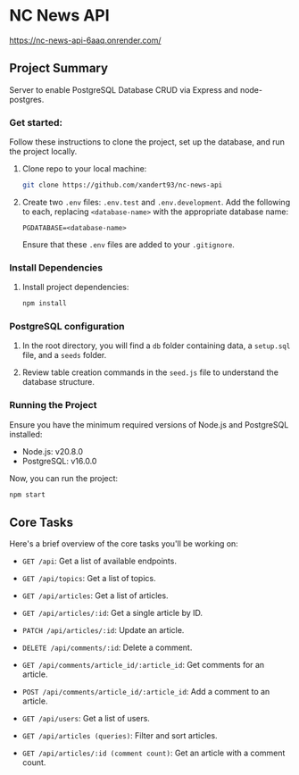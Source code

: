 # NC News API

https://nc-news-api-6aaq.onrender.com/

## Project Summary

Server to enable PostgreSQL Database CRUD via Express and node-postgres.

### Get started:

Follow these instructions to clone the project, set up the database, and run the project locally.

1. Clone repo to your local machine:

   ```bash
   git clone https://github.com/xandert93/nc-news-api
   ```

2. Create two `.env` files: `.env.test` and `.env.development`. Add the following to each, replacing `<database-name>` with the appropriate database name:

   ```
   PGDATABASE=<database-name>
   ```

   Ensure that these `.env` files are added to your `.gitignore`.

### Install Dependencies

1. Install project dependencies:

   ```bash
   npm install
   ```

### PostgreSQL configuration

1. In the root directory, you will find a `db` folder containing data, a `setup.sql` file, and a `seeds` folder.

2. Review table creation commands in the `seed.js` file to understand the database structure.

### Running the Project

Ensure you have the minimum required versions of Node.js and PostgreSQL installed:

- Node.js: v20.8.0
- PostgreSQL: v16.0.0

Now, you can run the project:

```bash
npm start
```

## Core Tasks

Here's a brief overview of the core tasks you'll be working on:

- `GET /api`: Get a list of available endpoints.

- `GET /api/topics`: Get a list of topics.

- `GET /api/articles`: Get a list of articles.
- `GET /api/articles/:id`: Get a single article by ID.
- `PATCH /api/articles/:id`: Update an article.

- `DELETE /api/comments/:id`: Delete a comment.
- `GET /api/comments/article_id/:article_id`: Get comments for an article.
- `POST /api/comments/article_id/:article_id`: Add a comment to an article.

- `GET /api/users`: Get a list of users.

- `GET /api/articles (queries)`: Filter and sort articles.
- `GET /api/articles/:id (comment count)`: Get an article with a comment count.

